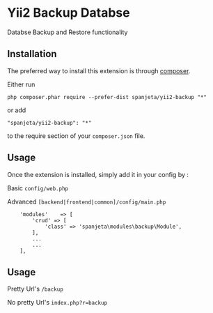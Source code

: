 Yii2 Backup Databse
===================
Databse Backup and Restore functionality

Installation
------------

The preferred way to install this extension is through [composer](http://getcomposer.org/download/).

Either run

```
php composer.phar require --prefer-dist spanjeta/yii2-backup "*"
```

or add

```
"spanjeta/yii2-backup": "*"
```

to the require section of your `composer.json` file.


Usage
-----

Once the extension is installed, simply add it in your config by  :

Basic ```config/web.php```

Advanced ```[backend|frontend|common]/config/main.php```

>
        'modules'    => [
            'crud' => [
                'class' => 'spanjeta\modules\backup\Module',
            ],
            ...
            ...
        ],

Usage
-----

Pretty Url's ```/backup```

No pretty Url's ```index.php?r=backup```